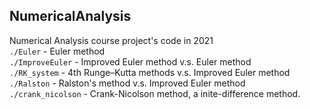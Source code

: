 ## NumericalAnalysis
Numerical Analysis course project's code in 2021  
`./Euler` - Euler method  
`./ImproveEuler` - Improved Euler method v.s. Euler method  
`./RK_system` - 4th Runge–Kutta methods v.s. Improved Euler method  
`./Ralston` - Ralston's method v.s. Improved Euler method  
`./crank_nicolson` - Crank-Nicolson method, a inite-difference method.
